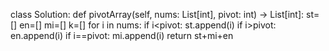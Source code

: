 class Solution:
def pivotArray(self, nums: List[int], pivot: int) -> List[int]:
st=[]
en=[]
mi=[]
k=[]
for i in nums:
if i<pivot:
st.append(i)
if i>pivot:
en.append(i)
if i==pivot:
mi.append(i)
return st+mi+en